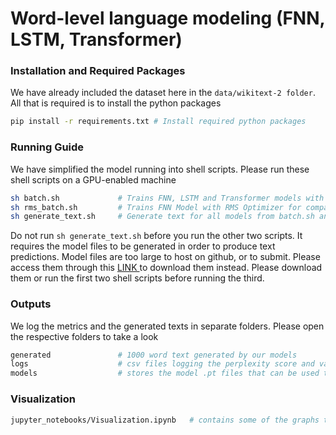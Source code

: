 # Word-level language modeling (FNN, LSTM, Transformer)

### Installation and Required Packages
We have already included the dataset here in the ```data/wikitext-2 folder```. All that is required is to install the python packages 
```bash 
pip install -r requirements.txt # Install required python packages
```

### Running Guide
We have simplified the model running into shell scripts. Please run these shell scripts on a GPU-enabled machine
```bash
sh batch.sh             # Trains FNN, LSTM and Transformer models with Adam Optimzer with both tied and not tied weights
sh rms_batch.sh         # Trains FNN Model with RMS Optimizer for comparison of results with Adam optimizer run in batch.sh
sh generate_text.sh     # Generate text for all models from batch.sh and rms_batch.sh  
```

Do not run ```sh generate_text.sh``` before you run the other two scripts. It requires the model files to be generated in order to produce text predictions. Model files are too large to host on github, or to submit. Please access them through this <a href="https://entuedu-my.sharepoint.com/:u:/g/personal/ctan184_e_ntu_edu_sg/Ec8ziK38bbhDsG5-xeb_my0BTE2Gqjidf5_gbJBp49KgKg?e=Npl8kM"> LINK </a> to download them instead. Please download them or run the first two shell scripts before running the third.

### Outputs
We log the metrics and the generated texts in separate folders. Please open the respective folders to take a look
```bash
generated               # 1000 word text generated by our models
logs                    # csv files logging the perplexity score and validation loss
models                  # stores the model .pt files that can be used to recreate models and generate predictions
```

### Visualization
```bash
jupyter_notebooks/Visualization.ipynb   # contains some of the graphs that we have chosen to visualize
```
